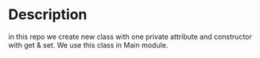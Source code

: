 # Description

in this repo we create new class with one private attribute and
constructor with get & set.
We use this class in Main module.